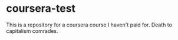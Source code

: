 # coursera-test
This is a repository for a coursera course I haven't paid for. Death to capitalism comrades.
